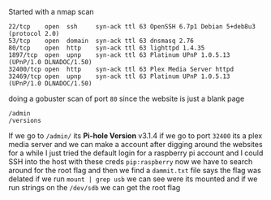 Started with a nmap scan
```
22/tcp    open  ssh     syn-ack ttl 63 OpenSSH 6.7p1 Debian 5+deb8u3 (protocol 2.0)
53/tcp    open  domain  syn-ack ttl 63 dnsmasq 2.76
80/tcp    open  http    syn-ack ttl 63 lighttpd 1.4.35
1897/tcp  open  upnp    syn-ack ttl 63 Platinum UPnP 1.0.5.13 (UPnP/1.0 DLNADOC/1.50)
32400/tcp open  http    syn-ack ttl 63 Plex Media Server httpd
32469/tcp open  upnp    syn-ack ttl 63 Platinum UPnP 1.0.5.13 (UPnP/1.0 DLNADOC/1.50)
```
doing a gobuster scan of port `80` since the website is just a blank page 
```
/admin
/versions
```
If we go to `/admin/` its **Pi-hole Version** v3.1.4 if we go to port `32400` its a plex media server and we can make a account after digging around the websites for a while I just tried the default login for a raspberry pi account and I could SSH into the host with these creds `pip:raspberry` now we have to search around for the root flag and then we find a `dammit.txt` file says the flag was delated if we run `mount | grep usb` we can see were its mounted and if we run strings on the `/dev/sdb` we can get the root flag 